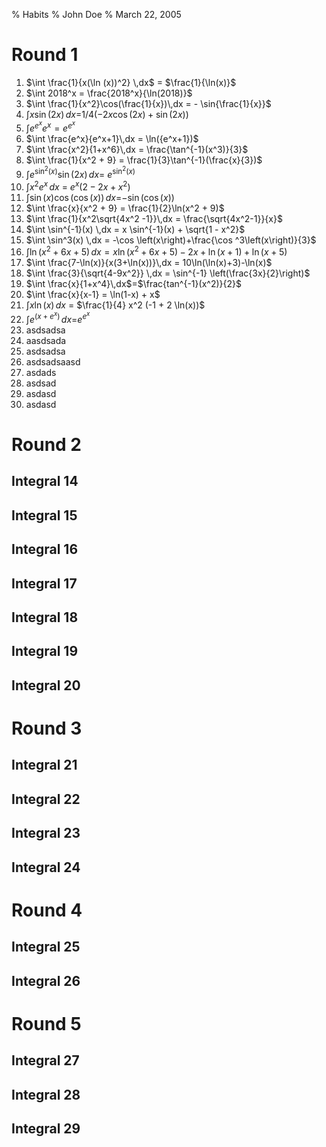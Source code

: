 % Habits
% John Doe
% March 22, 2005

# Round 1

1. $\int \frac{1}{x(\ln (x))^2} \,dx$ = $\frac{1}{\ln(x)}$
2. $\int 2018^x = \frac{2018^x}{\ln(2018)}$
3. $\int \frac{1}{x^2}\cos(\frac{1}{x})\,dx = - \sin{\frac{1}{x}}$
4. $\int x\sin(2x) \,dx$=$1/4 (-2 x \cos(2 x) + \sin(2 x))$
5. $\int e^{e^x}e^x = e^{e^x}$
6. $\int \frac{e^x}{e^x+1}\,dx = \ln({e^x+1})$
7. $\int \frac{x^2}{1+x^6}\,dx = \frac{\tan^{-1}(x^3)}{3}$
8. $\int \frac{1}{x^2 + 9} = \frac{1}{3}\tan^{-1}(\frac{x}{3})$
9. $\int e^{\sin^2(x)}\sin(2x)\,dx$= $e^{\sin^2(x)}$
10. $\int x^2e^x \,dx$ = $e^x (2 - 2 x + x^2)$
11. $\int \sin(x)\cos(\cos(x)) \,dx$=$-\sin(\cos(x))$
12. $\int \frac{x}{x^2 + 9} = \frac{1}{2}\ln(x^2 + 9)$
13. $\int \frac{1}{x^2\sqrt{4x^2 -1}}\,dx = \frac{\sqrt{4x^2-1}}{x}$
14. $\int \sin^{-1}(x) \,dx = x \sin^{-1}(x) + \sqrt{1 - x^2}$
15. $\int \sin^3(x) \,dx = -\cos \left(x\right)+\frac{\cos ^3\left(x\right)}{3}$
16. $\int \ln(x^2 + 6x + 5)\,dx = x\ln(x^2+6x+5) -2x + \ln(x+1) + \ln(x+5)$
17. $\int \frac{7-\ln(x)}{x(3+\ln(x))}\,dx = 10\ln(\ln(x)+3)-\ln(x)$
18. $\int \frac{3}{\sqrt{4-9x^2}} \,dx = \sin^{-1} \left(\frac{3x}{2}\right)$
19. $\int \frac{x}{1+x^4}\,dx$=$\frac{tan^{-1}(x^2)}{2}$
20. $\int \frac{x}{x-1} = \ln(1-x) + x$
21. $\int x\ln(x) \,dx$ = $\frac{1}{4} x^2 (-1 + 2 \ln(x))$
22. $\int e^{(x+e^x)} \,dx$=$e^{e^{x}}$
23. asdsadsa
24. aasdsada
25. asdsadsa
26. asdsadsaasd
27. asdads
28. asdsad
29. asdasd
30. asdasd

# Round 2
## Integral 14
## Integral 15
## Integral 16
## Integral 17
## Integral 18
## Integral 19
## Integral 20

# Round 3
## Integral 21
## Integral 22
## Integral 23
## Integral 24

# Round 4
## Integral 25
## Integral 26

# Round 5

## Integral 27
## Integral 28
## Integral 29
